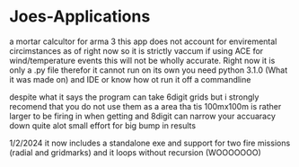 # Joes-Applications
a mortar calcultor for arma 3
this app does not account for enviremental circimstances as of right now so it is strictly vaccum if using ACE for wind/temperature events this will not be wholly accurate.
Right now it is only a .py file therefor it cannot run on its own you need python 3.1.0 (What it was made on) and IDE or know how ot run it off a commandline

despite what it says the program can take 6digit grids but i strongly recomend that you do not use them as a area tha tis 100mx100m is rather larger to be firing in when getting and 8digit can narrow your accuaracy down quite alot small effort for big bump in results 



1/2/2024
it now includes a standalone exe and support for two fire missions (radial and gridmarks) and it loops without recursion (WOOOOOOO)